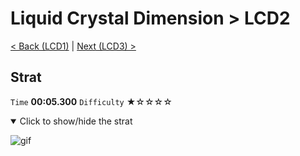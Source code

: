 # Liquid Crystal Dimension > LCD2

[< Back (LCD1)](https://github.com/Doublevil/scbspeedrun/blob/main/levels/LCD/LCD1.md) | [Next (LCD3) >](https://github.com/Doublevil/scbspeedrun/blob/main/levels/LCD/LCD3.md)

## Strat

`Time` **00:05.300** `Difficulty` ★☆☆☆☆
<details open>
  <summary>Click to show/hide the strat</summary>

  ![gif](https://github.com/Doublevil/scbspeedrun/blob/main/media/levels/LCD/LCD2_Strat.webp)
</details>
